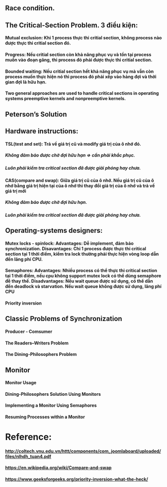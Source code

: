 ## Race condition.

## The Critical-Section Problem. 3 điều kiện:
#### Mutual exclusion: Khi 1 process thực thi critial section, không process nào được thực thi critial section đó.
#### Progress: Nếu critial section còn khả năng phục vụ và tồn tại process muốn vào đoạn găng, thì process đó phải được thực thi critial section.
#### Bounded waiting: Nếu critial section hết khả năng phục vụ mà vẫn còn process muốn thực hiện nó thì process đó phải xếp vào hàng đợi và thời gian đợi là hữu hạn.
#### Two general approaches are used to handle critical sections in operating systems preemptive kernels and nonpreemptive kernels.

## Peterson’s Solution

## Hardware instructions:
#### TSL(test and set): Trả về giá trị cũ và modify giá trị của ô nhớ đó.
##### Không đảm bảo được chờ đợi hữu hạn => cần phải khắc phục.
##### Luôn phải kiểm tra critical section đã được giải phóng hay chưa.
#### CAS(compare and swap): Giữa giá trị cũ của ô nhớ. Nếu giá trị cũ của ô nhớ bằng giá trị hiện tại của ô nhớ thì thay đổi giá trị của ô nhớ và trả về giá trị mới
##### Không đảm bảo được chờ đợi hữu hạn.
##### Luôn phải kiểm tra critical section đã được giải phóng hay chưa.

## Operating-systems designers: 
#### Mutex locks - spinlock: Advantages: Dễ implement, đảm bảo synchronization. Disavantages: Chỉ 1 process được thực thi critical section tại 1 thời điểm, kiểm tra lock thường phải thực hiện vòng loop dẫn đến lãng phí CPU.
#### Semaphores: Advantages: Nhiều process có thể thực thi critical section tại 1 thời điểm, nếu cpu không support mutex lock có thể dùng semaphore để thay thế. Disadvantages: Nếu wait queue được sử dụng, có thể dẫn đến deadlock và starvation. Nếu wait queue không được sử dụng, lãng phí CPU
#### Priority inversion

## Classic Problems of Synchronization
#### Producer - Comsumer
#### The Readers–Writers Problem
#### The Dining-Philosophers Problem

## Monitor
#### Monitor Usage
#### Dining-Philosophers Solution Using Monitors
#### Implementing a Monitor Using Semaphores
#### Resuming Processes within a Monitor
  
# Reference:
#### http://coltech.vnu.edu.vn/httt/components/com_joomlaboard/uploaded/files/nlhdh_tuan4.pdf
#### https://en.wikipedia.org/wiki/Compare-and-swap
#### https://www.geeksforgeeks.org/priority-inversion-what-the-heck/
